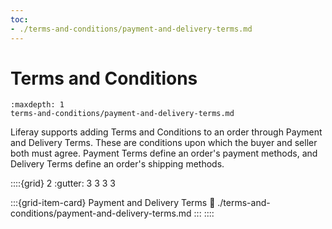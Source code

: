 ```yaml
---
toc:
- ./terms-and-conditions/payment-and-delivery-terms.md
---
```

# Terms and Conditions

```{toctree}
:maxdepth: 1
terms-and-conditions/payment-and-delivery-terms.md
```

Liferay supports adding Terms and Conditions to an order through Payment and Delivery Terms. These are conditions upon which the buyer and seller both must agree. Payment Terms define an order's payment methods, and Delivery Terms define an order's shipping methods. 

::::{grid} 2
:gutter: 3 3 3 3

:::{grid-item-card} Payment and Delivery Terms
:link: ./terms-and-conditions/payment-and-delivery-terms.md
:::
::::
